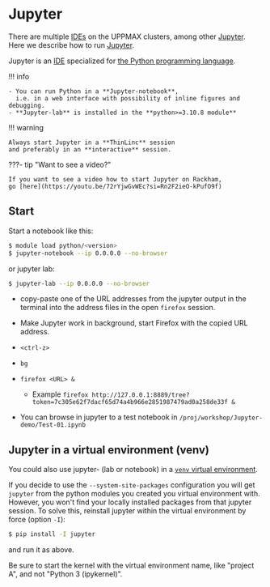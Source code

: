 # Jupyter

There are multiple [IDEs](../software/ides.md) on the UPPMAX clusters,
among other [Jupyter](../software/jupyter.md).
Here we describe how to run [Jupyter](../software/jupyter.md).

Jupyter is an [IDE](../software/ides.md) specialized for [the Python programming language](../software/python.md).

!!! info

    - You can run Python in a **Jupyter-notebook**,
      i.e. in a web interface with possibility of inline figures and debugging.
    - **Jupyter-lab** is installed in the **python>=3.10.8 module**

!!! warning

    Always start Jupyter in a **ThinLinc** session
    and preferably in an **interactive** session.

???- tip "Want to see a video?"

    If you want to see a video how to start Jupyter on Rackham,
    go [here](https://youtu.be/72rYjwGvWEc?si=Rn2F2ieO-kPufO9f)

## Start

Start a notebook like this:

```bash
$ module load python/<version>
$ jupyter-notebook --ip 0.0.0.0 --no-browser
```

or jupyter lab:

``` bash
$ jupyter-lab --ip 0.0.0.0 --no-browser
```

- copy-paste one of the URL addresses from the jupyter output in the terminal into the address files in the open ``firefox`` session.

- Make Jupyter work in background, start Firefox with the copied URL address.
- `<ctrl-z>`
- `bg`
- `firefox <URL> &`
    - Example ``firefox http://127.0.0.1:8889/tree?token=7c305e62f7dacf65d74a4b966e2851987479ad0a258de33f &``

- You can browse in jupyter to a test notebook in ``/proj/workshop/Jupyter-demo/Test-01.ipynb``

## Jupyter in a virtual environment (venv)

You could also use jupyter- (lab or notebook) in a [`venv` virtual environment](python_venv.md).

If you decide to use the ``--system-site-packages`` configuration you will get ``jupyter`` from the python modules you created you virtual environment with.
However, you won't find your locally installed packages from that jupyter session. To solve this, reinstall jupyter within the virtual environment by force (option ``-I``):

```bash
$ pip install -I jupyter
```

and run it as above.

Be sure to start the kernel with the virtual environment name, like "project A", and not "Python 3 (ipykernel)".

